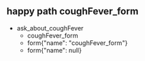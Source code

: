 ## happy path coughFever_form
* ask_about_coughFever
    - coughFever_form
    - form{"name": "coughFever_form"}
    - form{"name": null}

